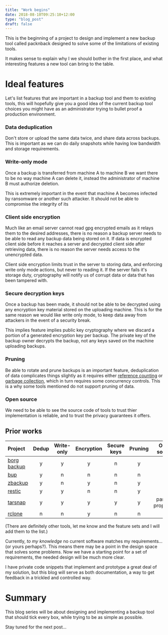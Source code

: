 ```yaml
---
title: "Work begins"
date: 2018-08-10T09:25:10+12:00
type: "blog_post"
draft: false
---
```


This is the beginning of a project to design and implement a new backup tool called
packnback designed to solve some of the limitations of existing tools.

It makes sense to explain why I we should bother in the first place,
and what interesting features a new tool can bring to the table.

# Ideal features

Let's list features that are important in a backup tool and
them to existing tools, this will hopefully give you a good
idea of the current backup tool choices you might have
as an administrator trying to bullet proof a production 
environment.

### Data deduplication

Don't store or upload the same data twice, and share data across 
backups. This is important as we can do daily snapshots
while having low bandwidth and storage requirements.

### Write-only mode

Once a backup is transferred from machine A to machine B
we want there to be no way machine A can delete it, instead
the administrator of machine B must authorize deletion.

This is extremely important in the event that machine A becomes
infected by ransomware or another such attacker. It should not
be able to compromise the integrity of its 

### Client side encryption

Much like an email server cannot read gpg encrypted emails as
it relays them to the desired addresses,
there is no reason a backup server needs to be able to read
any backup data being stored on it. If data is encrypted client
side before it reaches a server and decrypted client side after
retrieving data, there is no reason the server needs access to the 
unencrypted data.

Client side encryption limits trust in the server to storing data, and enforcing
write only mode actions, but never to reading it. If
the server fails it's storage duty, cryptography will notify
us of corrupt data or data that has been tampered with.

### Secure decryption keys

Once a backup has been made, it should not be able
to be decrypted using any encryption key material
stored on the uploading machine. This is for the same
reason we would like write only mode, to keep data away
from attackers in the event of a security break.

This implies feature implies public key cryptography where we discard a 
portion of a generated encryption key per backup. The private
key of the backup owner decrypts the backup, not any keys saved
on the machine uploading backups.

### Pruning

Be able to rotate and prune backups is an important feature,
deduplication of data complicates things slightly as
it requires either [reference counting](https://en.wikipedia.org/wiki/Reference_counting)
or [garbage collection](https://en.wikipedia.org/wiki/Garbage_collection_(computer_science)),
which in turn requires some concurrency controls. This is a why some
tools mentioned do not support pruning of data.

### Open source

We need to be able to see the source code of tools
to trust thier implementation is reliable, and to trust
the privacy guarantees it offers.

## Prior works

Project | Dedup | Write-only | Encryption | Secure keys | Pruning | Open source 
:--- | :---: | :---: | :---: | :---: | :---: | :---: 
[borg backup](https://borgbackup.readthedocs.io/en/stable/) | y | y | y | n | y | y 
[bup](https://github.com/bup/bup) | y | n | n | n | n | y 
[zbackup](https://github.com/bup/bup) | y | n | y | n | y | y 
[restic](https://restic.net/)      | y | y | n | n | y | y 
[tarsnap](https://www.tarsnap.com/) | y | y | y | y | y | partial-proprietry 
[rclone](https://rclone.org/) | n | n | y | n | n | n

(There are definitely other tools, let me know and the feature sets and I will add them to the list.)

Currently, *to my knowledge* no current software matches my requirements... (or yours perhaps?). This
means there may be a point in the design space that solves some problems. Now we have a starting point
for a set of requirements, the needed design will be much more clear.

I have private code snippets that implement and prototype a great deal of my solution,
but this blog will serve as both documentation, a way to get feedback in a trickled and controlled way.

# Summary

This blog series will be about designing and implementing a backup tool
that should tick every box, while trying to be as simple as possible.

Stay tuned for the next post...
